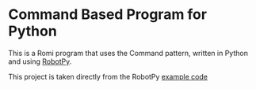 # Command Based Program for Python

This is a Romi program that uses the Command pattern, written in Python and using [RobotPy](https://robotpy.readthedocs.io/).

This project is taken directly from the RobotPy [example code](https://github.com/robotpy/examples/tree/main/commands-v2/romi)

